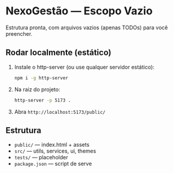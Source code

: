 # NexoGestão — Escopo Vazio
Estrutura pronta, com arquivos vazios (apenas TODOs) para você preencher.

## Rodar localmente (estático)
1. Instale o http-server (ou use qualquer servidor estático):
   ```bash
   npm i -g http-server
   ```
2. Na raiz do projeto:
   ```bash
   http-server -p 5173 .
   ```
3. Abra `http://localhost:5173/public/`

## Estrutura
- `public/` — index.html + assets
- `src/` — utils, services, ui, themes
- `tests/` — placeholder
- `package.json` — script de serve
